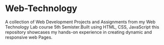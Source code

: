 # Web-Technology
A collection of Web Development Projects and Assignments from my Web Technology Lab course 5th Semister.Built using HTML, CSS, JavaScript this repository showcases my hands-on experience in creating dynamic and responsive web Pages.
